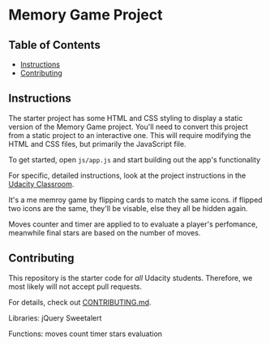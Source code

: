 # Memory Game Project

## Table of Contents

* [Instructions](#instructions)
* [Contributing](#contributing)

## Instructions

The starter project has some HTML and CSS styling to display a static version of the Memory Game project. You'll need to convert this project from a static project to an interactive one. This will require modifying the HTML and CSS files, but primarily the JavaScript file.

To get started, open `js/app.js` and start building out the app's functionality

For specific, detailed instructions, look at the project instructions in the [Udacity Classroom](https://classroom.udacity.com/me).

It's a me memroy game by flipping cards to match the same icons.
if flipped two icons are the same, they'll be visable, else they all be hidden again.

Moves counter and timer are applied to to evaluate a player's perfomance, meanwhile final stars are based on the number of moves.

## Contributing

This repository is the starter code for _all_ Udacity students. Therefore, we most likely will not accept pull requests.

For details, check out [CONTRIBUTING.md](CONTRIBUTING.md).

Libraries:
jQuery
    <script src="https://ajax.googleapis.com/ajax/libs/jquery/3.2.1/jquery.min.js"></script>
Sweetalert
    <script src="https://unpkg.com/sweetalert/dist/sweetalert.min.js"></script>

Functions:
moves count
timer
stars evaluation


